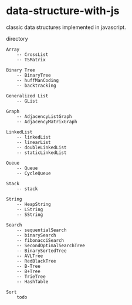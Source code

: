 data-structure-with-js
======================
classic data structures implemented in javascript.

directory

    Array
        -- CrossList
        -- TSMatrix

    Binary Tree
        -- BinaryTree
        -- huffManCoding
        -- backtracking

    Generalized List
        -- GList

    Graph
        -- AdjacencyListGraph
        -- AdjacencyMatrixGraph

    LinkedList
        -- linkedList
        -- linearList
        -- doubleLinkedList
        -- staticLinkedList

    Queue
        -- Queue
        -- CycleQueue

    Stack
        -- stack

    String
        -- HeapString
        -- LString
        -- SString

    Search
        -- sequentialSearch
        -- binarySearch
        -- fibonacciSearch
        -- SecondOptimalSearchTree
        -- BinarySortedTree
        -- AVLTree
        -- RedBlackTree
        -- B-Tree
        -- B+Tree
        -- TrieTree
        -- HashTable

    Sort
        todo